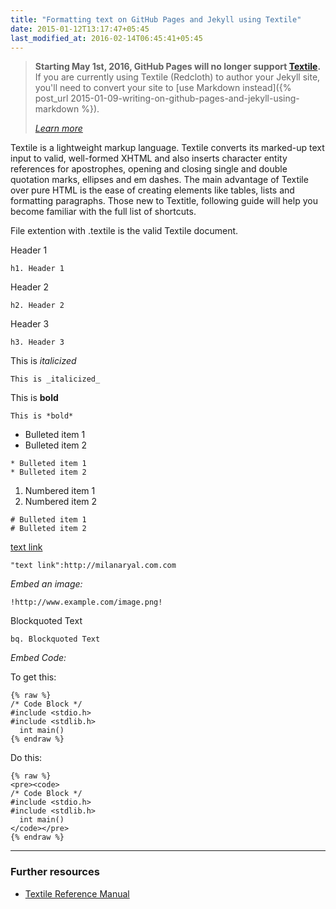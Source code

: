 ```yaml
---
title: "Formatting text on GitHub Pages and Jekyll using Textile"
date: 2015-01-12T13:17:47+05:45
last_modified_at: 2016-02-14T06:45:41+05:45
---
```


> **Starting May 1st, 2016, GitHub Pages will no longer support [Textile](http://redcloth.org/textile).** If you are currently using Textile (Redcloth) to author your Jekyll site, you'll need to convert your site to [use Markdown instead]({% post_url 2015-01-09-writing-on-github-pages-and-jekyll-using-markdown %}).
>
> [*Learn more*](https://github.com/blog/2100-github-pages-now-faster-and-simpler-with-jekyll-3-0)

Textile is a lightweight markup language. Textile converts its marked-up text input to valid, well-formed XHTML and also inserts character entity references for apostrophes, opening and closing single and double quotation marks, ellipses and em dashes. The main advantage of Textile over pure HTML is the ease of creating elements like tables, lists and formatting paragraphs. Those new to Textitle, following guide will help you become familiar with the full list of shortcuts.

File extention with .textile is the valid Textile document.

Header 1

```text
h1. Header 1
```

Header 2

```text
h2. Header 2
```

Header 3

```text
h3. Header 3
```

This is *italicized*

```text
This is _italicized_
```

This is **bold**

```text
This is *bold*
```

* Bulleted item 1
* Bulleted item 2

```text
* Bulleted item 1
* Bulleted item 2
```

1. Numbered item 1
2. Numbered item 2

```text
# Bulleted item 1
# Bulleted item 2
```

[text link](http://milanaryal.com.com)

```text
"text link":http://milanaryal.com.com
```

*Embed an image:*

```text
!http://www.example.com/image.png!
```

Blockquoted Text

```text
bq. Blockquoted Text
```

*Embed Code:*

To get this:

```text
{% raw %}
/* Code Block */
#include <stdio.h>
#include <stdlib.h>
  int main()
{% endraw %}
```

Do this:

```text
{% raw %}
<pre><code>
/* Code Block */
#include <stdio.h>
#include <stdlib.h>
  int main()
</code></pre>
{% endraw %}
```

---

### Further resources

* [Textile Reference Manual](http://redcloth.org/textile)

